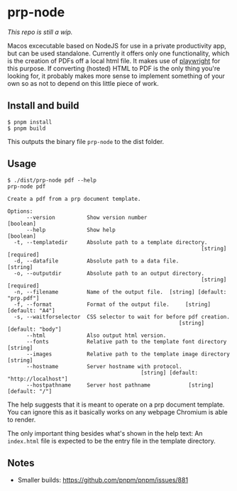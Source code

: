# prp-node

_This repo is still a wip._

Macos excecutable based on NodeJS for use in a private productivity app, but can be used standalone. Currently it offers only one functionality, which is the creation of PDFs off a local html file. It makes use of [playwright](https://www.npmjs.com/package/playwright) for this purpose.
If converting (hosted) HTML to PDF is the only thing you're looking for, it probably makes more sense to implement something of your own so as not to depend on this little piece of work.

## Install and build
```
$ pnpm install
$ pnpm build
```

This outputs the binary file `prp-node` to the dist folder.

## Usage
```
$ ./dist/prp-node pdf --help
prp-node pdf

Create a pdf from a prp document template.

Options:
      --version          Show version number                           [boolean]
      --help             Show help                                     [boolean]
  -t, --templatedir      Absolute path to a template directory.
                                                             [string] [required]
  -d, --datafile         Absolute path to a data file.                  [string]
  -o, --outputdir        Absolute path to an output directory.
                                                             [string] [required]
  -n, --filename         Name of the output file.  [string] [default: "prp.pdf"]
  -f, --format           Format of the output file.     [string] [default: "A4"]
  -s, --waitforselector  CSS selector to wait for before pdf creation.
                                                      [string] [default: "body"]
      --html             Also output html version.
      --fonts            Relative path to the template font directory   [string]
      --images           Relative path to the template image directory  [string]
      --hostname         Server hostname with protocol.
                                          [string] [default: "http://localhost"]
      --hostpathname     Server host pathname            [string] [default: "/"]
```

The help suggests that it is meant to operate on a prp document template.
You can ignore this as it basically works on any webpage Chromium is able to render.

The only important thing besides what's shown in the help text: An `index.html` file is expected to be the entry file in the template directory.

## Notes

- Smaller builds: https://github.com/pnpm/pnpm/issues/881